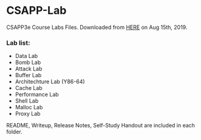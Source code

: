 # CSAPP-Lab
CSAPP3e Course Labs Files. Downloaded from [HERE](http://csapp.cs.cmu.edu/3e/labs.html) on Aug 15th, 2019.

### Lab list:

* Data Lab
* Bomb Lab
* Attack Lab
* Buffer Lab
* Architechture Lab (Y86-64)
* Cache Lab
* Performance Lab
* Shell Lab
* Malloc Lab
* Proxy Lab

README, Writeup, Release Notes, Self-Study Handout are included in each folder.